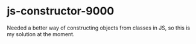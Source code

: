 # js-constructor-9000
Needed a better way of constructing objects from classes in JS, so this is my solution at the moment. 
